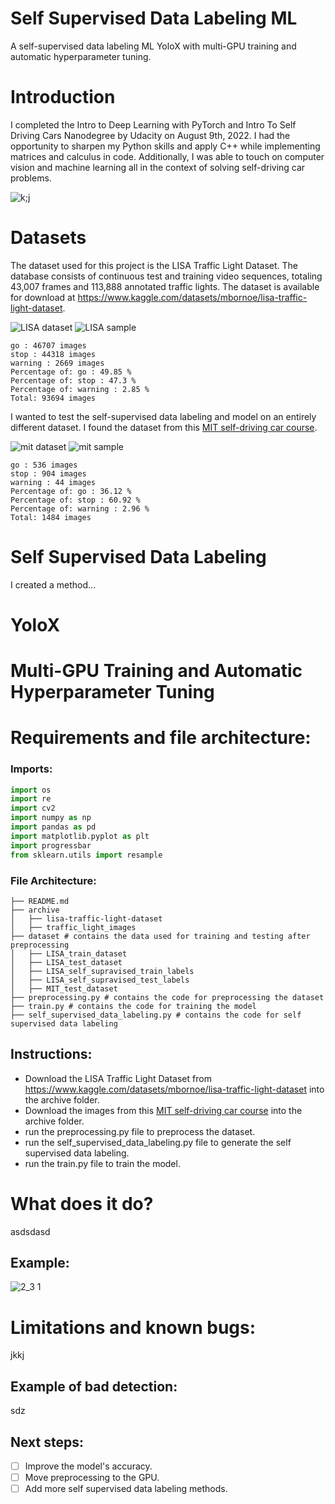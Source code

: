# Self Supervised Data Labeling ML
A self-supervised data labeling ML YoloX with multi-GPU training and automatic hyperparameter tuning.
# Introduction
I completed the Intro to Deep Learning with PyTorch and Intro To Self Driving Cars Nanodegree by Udacity on August 9th, 2022. I had the opportunity to sharpen my Python skills and apply C++ while implementing matrices and calculus in code. Additionally, I was able to touch on computer vision and machine learning all in the context of solving self-driving car problems.

![k;j](https://user-images.githubusercontent.com/86870298/183752079-14f63e23-31ed-4200-aea0-d924909e9557.png)

# Datasets
The dataset used for this project is the LISA Traffic Light Dataset. The database consists of continuous test and training video sequences, totaling 43,007 frames and 113,888 annotated traffic lights. The dataset is available for download at https://www.kaggle.com/datasets/mbornoe/lisa-traffic-light-dataset. 

![LISA dataset](https://user-images.githubusercontent.com/86870298/184504395-c65dced9-92f1-4dad-bdc2-cf92675b7653.png)
![LISA sample](https://user-images.githubusercontent.com/86870298/184504404-dd80bb96-030d-47a7-ab9d-33d6b1c4467f.png)

```
go : 46707 images
stop : 44318 images
warning : 2669 images
Percentage of: go : 49.85 %
Percentage of: stop : 47.3 %
Percentage of: warning : 2.85 %
Total: 93694 images
```

I wanted to test the self-supervised data labeling and model on an entirely different dataset. I found the dataset from this [MIT self-driving car course](https://selfdrivingcars.mit.edu/).

![mit dataset](https://user-images.githubusercontent.com/86870298/184504406-36b44cdc-dbb3-4c9b-99f8-9671f52fda32.png)
![mit sample](https://user-images.githubusercontent.com/86870298/184504407-227f7759-87f3-4dac-8320-7ee0a1e7592e.png)

```
go : 536 images
stop : 904 images
warning : 44 images
Percentage of: go : 36.12 %
Percentage of: stop : 60.92 %
Percentage of: warning : 2.96 %
Total: 1484 images
```

# Self Supervised Data Labeling
I created a method...

# YoloX

# Multi-GPU Training and Automatic Hyperparameter Tuning

# Requirements and file architecture:
### Imports:
```python
import os
import re
import cv2
import numpy as np
import pandas as pd
import matplotlib.pyplot as plt
import progressbar
from sklearn.utils import resample
```
### File Architecture:
```
├── README.md
├── archive 
│   ├── lisa-traffic-light-dataset
│   ├── traffic_light_images
├── dataset # contains the data used for training and testing after preprocessing
│   ├── LISA_train_dataset
│   ├── LISA_test_dataset
│   ├── LISA_self_supravised_train_labels
│   ├── LISA_self_supravised_test_labels
│   ├── MIT_test_dataset
├── preprocessing.py # contains the code for preprocessing the dataset
├── train.py # contains the code for training the model
├── self_supervised_data_labeling.py # contains the code for self supervised data labeling
```

## Instructions:
- Download the LISA Traffic Light Dataset from https://www.kaggle.com/datasets/mbornoe/lisa-traffic-light-dataset into the archive folder.
- Download the images from this [MIT self-driving car course](https://selfdrivingcars.mit.edu/) into the archive folder.
- run the preprocessing.py file to preprocess the dataset.
- run the self_supervised_data_labeling.py file to generate the self supervised data labeling.
- run the train.py file to train the model.

# What does it do?
asdsdasd

## Example:

![2_3 1](https://user-images.githubusercontent.com/86870298/180622921-41e9b082-9fb9-4ad9-a46e-7acd7e16bcc7.png)

# Limitations and known bugs:
jkkj

## Example of bad detection:
sdz

## Next steps:
- [ ] Improve the model's accuracy.
- [ ] Move preprocessing to the GPU.
- [ ] Add more self supervised data labeling methods.
